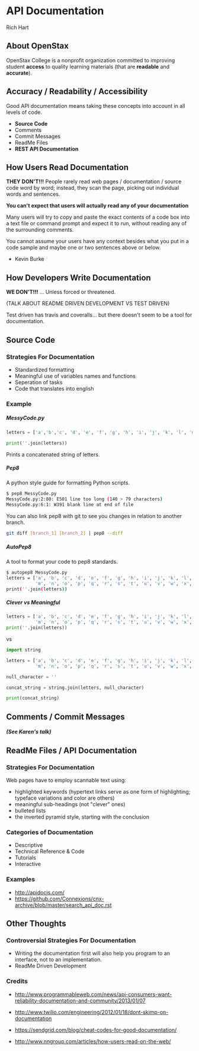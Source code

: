 # API Documentation
Rich Hart


## About OpenStax

OpenStax College is a nonprofit organization committed to improving student __access__ to quality learning materials (that are __readable__ and __accurate__).

## Accuracy / Readability / Accessibility

Good API documentation means taking these concepts into account in all levels of code. 

* __Source Code__
* Comments 
* Commit Messages
* ReadMe Files
* __REST API Documentation__

## How Users Read Documentation

__THEY DON'T!!!__ People rarely read web pages / documentation / source code word by word; instead, they scan the page, picking out individual words and sentences. 

__You can't expect that users will actually read any of your documentation__

Many users will try to copy and paste the exact contents of a code box into a text file or command prompt and expect it to run, without reading any of the surrounding comments.

You cannot assume your users have any context besides what you put in a code sample and maybe one or two sentences above or below.

- Kevin Burke

## How Developers Write Documentation

__WE DON'T!!!__ ... Unless forced or threatened.

(TALK ABOUT README DRIVEN DEVELOPMENT VS TEST DRIVEN)

Test driven has travis and coveralls... but there doesn't seem to be a tool for documentation.  

## Source Code

### Strategies For Documentation

*  Standardized formatting
*  Meaningful use of variables names and functions
*  Seperation of tasks
*  Code that translates into english

### Example

##### MessyCode.py

```python
letters = ['a','b','c', 'd', 'e', 'f', 'g', 'h', 'i', 'j', 'k', 'l', 'm', 'n', 'o', 'p', 'q', 'r', 's', 't', 'u', 'v', 'w', 'x', 'y', 'z']

print(''.join(letters))
```

Prints a concatenated string of letters.

##### Pep8

A python style guide for formatting Python scripts.

```sh
$ pep8 MessyCode.py
MessyCode.py:2:80: E501 line too long (140 > 79 characters)
MessyCode.py:6:1: W391 blank line at end of file
```

You can also link pep8 with git to see you changes in relation to another branch.

```sh
git diff [branch_1] [branch_2] | pep8 --diff
```

##### AutoPep8

A tool to format your code to pep8 standards. 

```sh
$ autopep8 MessyCode.py
letters = ['a', 'b', 'c', 'd', 'e', 'f', 'g', 'h', 'i', 'j', 'k', 'l',
           'm', 'n', 'o', 'p', 'q', 'r', 's', 't', 'u', 'v', 'w', 'x', 'y', 'z']
print(''.join(letters))
```

##### Clever vs Meaningful

```python
letters = ['a', 'b', 'c', 'd', 'e', 'f', 'g', 'h', 'i', 'j', 'k', 'l',
           'm', 'n', 'o', 'p', 'q', 'r', 's', 't', 'u', 'v', 'w', 'x', 'y', 'z']
print(''.join(letters))
```

vs

```python
import string

letters = ['a', 'b', 'c', 'd', 'e', 'f', 'g', 'h', 'i', 'j', 'k', 'l',
           'm', 'n', 'o', 'p', 'q', 'r', 's', 't', 'u', 'v', 'w', 'x', 'y', 'z']

null_character = ''

concat_string = string.join(letters, null_character)

print(concat_string)
```

## Comments / Commit Messages

##### (See Karen's talk)

## ReadMe Files / API Documentation

### Strategies For Documentation

Web pages have to employ scannable text using:
*  highlighted keywords (hypertext links serve as one form of highlighting; typeface variations and color are others)
*  meaningful sub-headings (not "clever" ones)
*  bulleted lists
*  the inverted pyramid style, starting with the conclusion

### Categories of Documentation

* Descriptive
* Technical Reference & Code
* Tutorials
* Interactive

### Examples

* http://apidocjs.com/
* https://github.com/Connexions/cnx-archive/blob/master/search_api_doc.rst

## Other Thoughts

### Controversial Strategies For Documentation
 * Writing the documentation first will also help you program to an interface, not to an implementation.
 * ReadMe Driven Development

### Credits

* http://www.programmableweb.com/news/api-consumers-want-reliability-documentation-and-community/2013/01/07

* http://www.twilio.com/engineering/2012/01/18/dont-skimp-on-documentation

* https://sendgrid.com/blog/cheat-codes-for-good-documentation/

* http://www.nngroup.com/articles/how-users-read-on-the-web/
